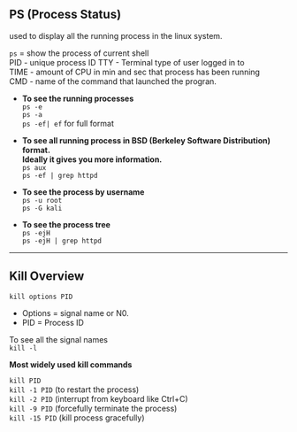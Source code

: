 ## PS (Process Status)
used to display all the running process in the linux system.  

```ps``` = show the process of current shell  
PID - unique process ID
TTY - Terminal type of user logged in to  
TIME - amount of CPU in min and sec that process has been running  
CMD - name of the command that launched the progran.  

- __To see the running processes__  
```ps -e```  
```ps -a```  
```ps -ef| ef``` for full format

- __To see all running process in BSD (Berkeley Software Distribution) format.  
Ideally it gives you more information.__  
```ps aux```  
```ps -ef | grep httpd```  

- __To see the process by username__  
```ps -u root```  
```ps -G kali```  

- __To see the process tree__  
```ps -ejH```  
```ps -ejH | grep httpd```

---

## Kill Overview 

```kill options PID```  
- Options = signal name or N0.  
- PID = Process ID  

To see all the signal names  
```kill -l```  

__Most widely used kill commands__  

```kill PID```  
```kill -1 PID``` (to restart the process)  
```kill -2 PID``` (interrupt from keyboard like Ctrl+C)  
```kill -9 PID``` (forcefully terminate the process)  
```kill -15 PID``` (kill process gracefully)  

